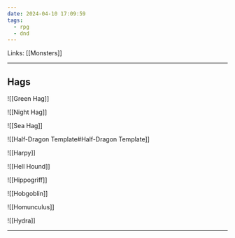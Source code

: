 ```yaml
---
date: 2024-04-10 17:09:59
tags:
  - rpg
  - dnd
---
```

Links: [[Monsters]]

---

## Hags

![[Green Hag]]

![[Night Hag]]

![[Sea Hag]]

![[Half-Dragon Template#Half-Dragon Template]]

![[Harpy]]

![[Hell Hound]]

![[Hippogriff]]

![[Hobgoblin]]

![[Homunculus]]

![[Hydra]]

---